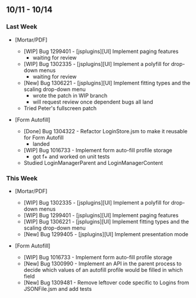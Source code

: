 ## 10/11 - 10/14 ##

### Last Week ###

* [Mortar/PDF]
    - [WIP] Bug 1299401 - [jsplugins][UI] Implement paging features
        - waiting for review
    - [WIP] Bug 1302335 - [jsplugins][UI] Implement a polyfill for drop-down menus
        - waiting for review
    - [New] Bug 1306221 - [jsplugins][UI] Implement fitting types and the scaling drop-down menu
        - wrote the patch in WIP branch
        - will request review once dependent bugs all land
    - Tried Peter's fullscreen patch

* [Form Autofill]
    - [Done] Bug 1304322 - Refactor LoginStore.jsm to make it reusable for Form Autofill
        - landed
    - [WIP] Bug 1016733 - Implement form auto-fill profile storage
        - got f+ and worked on unit tests
    - Studied LoginManagerParent and LoginManagerContent

### This Week ###

* [Mortar/PDF]
    - [WIP] Bug 1302335 - [jsplugins][UI] Implement a polyfill for drop-down menus
    - [WIP] Bug 1299401 - [jsplugins][UI] Implement paging features
    - [WIP] Bug 1306221 - [jsplugins][UI] Implement fitting types and the scaling drop-down menu
    - [New] Bug 1299405 - [jsplugins][UI] Implement presentation mode

* [Form Autofill]
    - [WIP] Bug 1016733 - Implement form auto-fill profile storage
    - [New] Bug 1300990 - Implement an API in the parent process to decide which values of an autofill profile would be filled in which field
    - [New] Bug 1309481 - Remove leftover code specific to Logins from JSONFile.jsm and add tests
